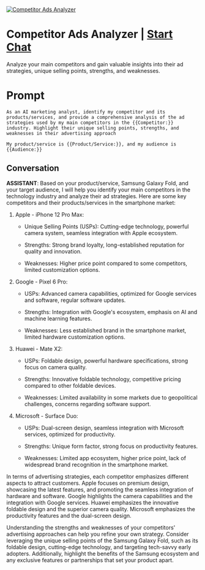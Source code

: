 
[![Competitor Ads Analyzer ](https://flow-prompt-covers.s3.us-west-1.amazonaws.com/icon/realistic/real_8.png)](https://gptcall.net/chat.html?data=%7B%22contact%22%3A%7B%22id%22%3A%22bcTH-TiZ5fZAsWDWkllNi%22%2C%22flow%22%3Atrue%7D%7D)
# Competitor Ads Analyzer  | [Start Chat](https://gptcall.net/chat.html?data=%7B%22contact%22%3A%7B%22id%22%3A%22bcTH-TiZ5fZAsWDWkllNi%22%2C%22flow%22%3Atrue%7D%7D)
Analyze your main competitors and gain valuable insights into their ad strategies, unique selling points, strengths, and weaknesses. 

# Prompt

```
As an AI marketing analyst, identify my competitor and its products/services, and provide a comprehensive analysis of the ad strategies used by my main competitors in the {{Competitor:}} industry. Highlight their unique selling points, strengths, and weaknesses in their advertising approach

My product/service is {{Product/Service:}}, and my audience is {{Audience:}}

```

## Conversation

**ASSISTANT**: Based on your product/service, Samsung Galaxy Fold, and your target audience, I will help you identify your main competitors in the technology industry and analyze their ad strategies. Here are some key competitors and their products/services in the smartphone market:



1. Apple - iPhone 12 Pro Max:

   - Unique Selling Points (USPs): Cutting-edge technology, powerful camera system, seamless integration with Apple ecosystem.

   - Strengths: Strong brand loyalty, long-established reputation for quality and innovation.

   - Weaknesses: Higher price point compared to some competitors, limited customization options.



2. Google - Pixel 6 Pro:

   - USPs: Advanced camera capabilities, optimized for Google services and software, regular software updates.

   - Strengths: Integration with Google's ecosystem, emphasis on AI and machine learning features.

   - Weaknesses: Less established brand in the smartphone market, limited hardware customization options.



3. Huawei - Mate X2:

   - USPs: Foldable design, powerful hardware specifications, strong focus on camera quality.

   - Strengths: Innovative foldable technology, competitive pricing compared to other foldable devices.

   - Weaknesses: Limited availability in some markets due to geopolitical challenges, concerns regarding software support.



4. Microsoft - Surface Duo:

   - USPs: Dual-screen design, seamless integration with Microsoft services, optimized for productivity.

   - Strengths: Unique form factor, strong focus on productivity features.

   - Weaknesses: Limited app ecosystem, higher price point, lack of widespread brand recognition in the smartphone market.



In terms of advertising strategies, each competitor emphasizes different aspects to attract customers. Apple focuses on premium design, showcasing the latest features, and promoting the seamless integration of hardware and software. Google highlights the camera capabilities and the integration with Google services. Huawei emphasizes the innovative foldable design and the superior camera quality. Microsoft emphasizes the productivity features and the dual-screen design.



Understanding the strengths and weaknesses of your competitors' advertising approaches can help you refine your own strategy. Consider leveraging the unique selling points of the Samsung Galaxy Fold, such as its foldable design, cutting-edge technology, and targeting tech-savvy early adopters. Additionally, highlight the benefits of the Samsung ecosystem and any exclusive features or partnerships that set your product apart.


